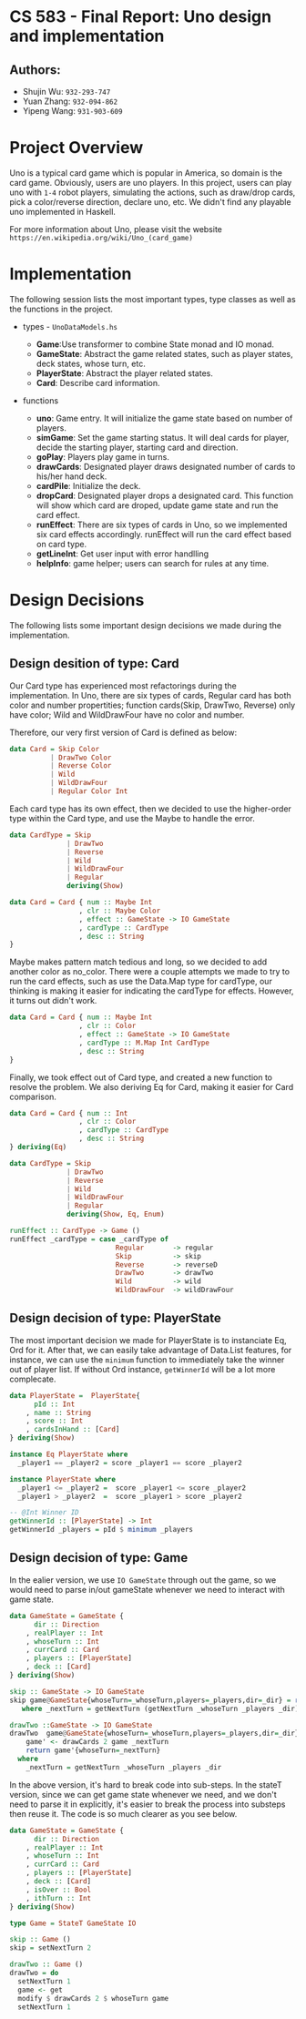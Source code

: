 # CS 583 - Final Report: Uno design and implementation
## Authors:
+ Shujin Wu: `932-293-747`
+ Yuan Zhang: `932-094-862`
+ Yipeng Wang: `931-903-609`

# Project Overview

Uno is a typical card game which is popular in America, so domain is the card game. Obviously, users are uno players. In this project, users can play uno with `1-4` robot players, simulating the actions, such as draw/drop cards, pick a color/reverse direction, declare uno, etc. We didn't find any playable uno implemented in Haskell.

For more information about Uno, please visit the website `https://en.wikipedia.org/wiki/Uno_(card_game)` 

# Implementation 
The following session lists the most important types, type classes as well as the functions in the project.

+ types - `UnoDataModels.hs`
    * **Game**:Use transformer to combine State monad and IO monad.
    * **GameState**: Abstract the game related states, such as player states, deck states, whose turn, etc.
    * **PlayerState**: Abstract the player related states.
    * **Card**: Describe card information.

+ functions
    * **uno**: Game entry. It will initialize the game state based on number of players.
    * **simGame**: Set the game starting status. It will deal cards for player, decide the starting player, starting card and direction.
    * **goPlay**: Players play game in turns. 
    * **drawCards**: Designated player draws designated number of cards to his/her hand deck.
    * **cardPile**: Initialize the deck.
    * **dropCard**: Designated player drops a designated card. This function will show which card are droped, update game state and run the card effect.
    * **runEffect**: There are six types of cards in Uno, so we implemented six card effects accordingly. runEffect will run the card effect based on card type.  
    * **getLineInt**: Get user input with error handlling
    * **helpInfo**: game helper; users can search for rules at any time.

# Design Decisions

The following lists some important design decisions we made during the implementation.

## Design desition of type: Card

Our Card type has experienced most refactorings during the implementation. In Uno, there are six types of cards, Regular card has both color and number propertities; function cards(Skip, DrawTwo, Reverse) only have color; Wild and WildDrawFour have no color and number.

Therefore, our very first version of Card is defined as below:
```haskell
data Card = Skip Color
          | DrawTwo Color
          | Reverse Color
          | Wild
          | WildDrawFour
          | Regular Color Int 
```

Each card type has its own effect, then we decided to use the higher-order type within the Card type, and use the Maybe to handle the error.

```haskell
data CardType = Skip  
              | DrawTwo  
              | Reverse  
              | Wild
              | WildDrawFour
              | Regular  
              deriving(Show)

data Card = Card { num :: Maybe Int
                 , clr :: Maybe Color
                 , effect :: GameState -> IO GameState
                 , cardType :: CardType
                 , desc :: String
}
```

Maybe makes pattern match tedious and long, so we decided to add another color as no_color. There were a couple attempts we made to try to run the card effects, such as use the Data.Map type for cardType, our thinking is making it easier for indicating the cardType for effects. However, it turns out didn't work.

```haskell 
data Card = Card { num :: Maybe Int
                 , clr :: Color
                 , effect :: GameState -> IO GameState
                 , cardType :: M.Map Int CardType
                 , desc :: String
}
```

Finally, we took effect out of Card type, and created a new function to resolve the problem. We also deriving Eq for Card, making it easier for Card comparison.

```haskell
data Card = Card { num :: Int
                 , clr :: Color
                 , cardType :: CardType
                 , desc :: String
} deriving(Eq)

data CardType = Skip  
              | DrawTwo  
              | Reverse  
              | Wild
              | WildDrawFour
              | Regular  
              deriving(Show, Eq, Enum)

runEffect :: CardType -> Game ()
runEffect _cardType = case _cardType of
                          Regular       -> regular
                          Skip          -> skip 
                          Reverse       -> reverseD
                          DrawTwo       -> drawTwo
                          Wild          -> wild
                          WildDrawFour  -> wildDrawFour
```

## Design decision of type: PlayerState
The most important decision we made for PlayerState is to instanciate Eq, Ord for it. After that, we can easily take advantage of Data.List features, for instance, we can use the `minimum` function to immediately take the winner out of player list. If without Ord instance, `getWinnerId` will be a lot more complecate.

```haskell
data PlayerState =  PlayerState{
      pId :: Int
    , name :: String
    , score :: Int
    , cardsInHand :: [Card]
} deriving(Show)

instance Eq PlayerState where
  _player1 == _player2 = score _player1 == score _player2

instance PlayerState where
  _player1 <= _player2 =  score _player1 <= score _player2
  _player1 > _player2  =  score _player1 > score _player2

-- @Int Winner ID
getWinnerId :: [PlayerState] -> Int
getWinnerId _players = pId $ minimum _players
```

## Design decision of type: Game 
In the ealier version, we use `IO GameState` through out the game, so we would need to parse in/out gameState whenever we need to interact with game state.

```haskell
data GameState = GameState {
      dir :: Direction
    , realPlayer :: Int
    , whoseTurn :: Int
    , currCard :: Card
    , players :: [PlayerState] 
    , deck :: [Card]
} deriving(Show)

skip :: GameState -> IO GameState
skip game@GameState{whoseTurn=_whoseTurn,players=_players,dir=_dir} = return game{whoseTurn=_nextTurn}
   where _nextTurn = getNextTurn (getNextTurn _whoseTurn _players _dir) _players _dir

drawTwo ::GameState -> IO GameState
drawTwo  game@GameState{whoseTurn=_whoseTurn,players=_players,dir=_dir} = do
    game' <- drawCards 2 game _nextTurn
    return game'{whoseTurn=_nextTurn}
  where
    _nextTurn = getNextTurn _whoseTurn _players _dir 

```

In the above version, it's hard to break code into sub-steps. In the stateT version, since we can get game state whenever we need, and we don't need to parse it in explicitly, it's easier to break the process into substeps then reuse it. The code is so much clearer as you see below.

```haskell
data GameState = GameState {
      dir :: Direction
    , realPlayer :: Int
    , whoseTurn :: Int
    , currCard :: Card
    , players :: [PlayerState] 
    , deck :: [Card]
    , isOver :: Bool
    , ithTurn :: Int
} deriving(Show)

type Game = StateT GameState IO

skip :: Game ()
skip = setNextTurn 2 

drawTwo :: Game ()
drawTwo = do 
  setNextTurn 1
  game <- get
  modify $ drawCards 2 $ whoseTurn game
  setNextTurn 1 
```


